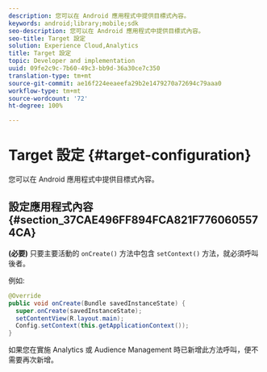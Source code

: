 ```yaml
---
description: 您可以在 Android 應用程式中提供目標式內容。
keywords: android;library;mobile;sdk
seo-description: 您可以在 Android 應用程式中提供目標式內容。
seo-title: Target 設定
solution: Experience Cloud,Analytics
title: Target 設定
topic: Developer and implementation
uuid: 09fe2c9c-7b60-49c3-bb9d-36a30ce7c350
translation-type: tm+mt
source-git-commit: ae16f224eeaeefa29b2e1479270a72694c79aaa0
workflow-type: tm+mt
source-wordcount: '72'
ht-degree: 100%

---
```



# Target 設定 {#target-configuration}

您可以在 Android 應用程式中提供目標式內容。

## 設定應用程式內容 {#section_37CAE496FF894FCA821F7760605574CA}

**(必要)** 只要主要活動的 `onCreate()` 方法中包含 `setContext()` 方法，就必須呼叫後者。

例如:

```java
@Override 
public void onCreate(Bundle savedInstanceState) { 
  super.onCreate(savedInstanceState); 
  setContentView(R.layout.main); 
  Config.setContext(this.getApplicationContext()); 
}
```

如果您在實施 Analytics 或 Audience Management 時已新增此方法呼叫，便不需要再次新增。
